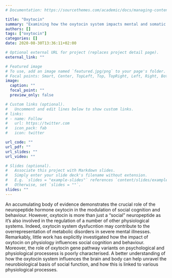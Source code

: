 ```yaml
---
# Documentation: https://sourcethemes.com/academic/docs/managing-content/

title: "Oxytocin"
summary: "Examining how the oxytocin system impacts mental and somatic health"
authors: []
tags: ["oxytocin"]
categories: []
date: 2020-08-30T13:36:11+02:00

# Optional external URL for project (replaces project detail page).
external_link: ""

# Featured image
# To use, add an image named `featured.jpg/png` to your page's folder.
# Focal points: Smart, Center, TopLeft, Top, TopRight, Left, Right, BottomLeft, Bottom, BottomRight.
image:
  caption: ""
  focal_point: ""
  preview_only: false

# Custom links (optional).
#   Uncomment and edit lines below to show custom links.
# links:
# - name: Follow
#   url: https://twitter.com
#   icon_pack: fab
#   icon: twitter

url_code: ""
url_pdf: ""
url_slides: ""
url_video: ""

# Slides (optional).
#   Associate this project with Markdown slides.
#   Simply enter your slide deck's filename without extension.
#   E.g. `slides = "example-slides"` references `content/slides/example-slides.md`.
#   Otherwise, set `slides = ""`.
slides: ""
---
```


An accumulating body of evidence demonstrates the crucial role of the neuropeptide hormone oxytocin in the modulation of social cognition and behaviour. However, oxytocin is more than just a “social” neuropeptide as it’s also involved in the regulation of a number of other physiological systems. Indeed, oxytocin system dysfucntion may contribute to the overrepresentation of metabolic disorders in severe mental illnesses. Remarkably, little work has explicitly investigated how the impact of oxytocin on physiology influences social cognition and behaviour. Moreover, the role of oxytocin gene pathway variants on psychological and physiological processess is poorly characterised. A better understanding of how the oxytocin system influences the brain and body can help unravel the neurobiological basis of social function, and how this is linked to various physiological processes.

